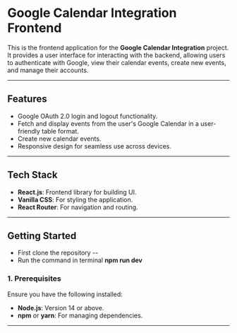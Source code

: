 # **Google Calendar Integration Frontend**

This is the frontend application for the **Google Calendar Integration** project. It provides a user interface for interacting with the backend, allowing users to authenticate with Google, view their calendar events, create new events, and manage their accounts.

---

## **Features**

- Google OAuth 2.0 login and logout functionality.
- Fetch and display events from the user's Google Calendar in a user-friendly table format.
- Create new calendar events.
- Responsive design for seamless use across devices.

---

## **Tech Stack**

- **React.js**: Frontend library for building UI.
- **Vanilla CSS**: For styling the application.
- **React Router**: For navigation and routing.

---

## **Getting Started**
- First clone the repository --
- Run the command in terminal **npm run dev**

### **1. Prerequisites**

Ensure you have the following installed:

- **Node.js**: Version 14 or above.
- **npm** or **yarn**: For managing dependencies.

---
